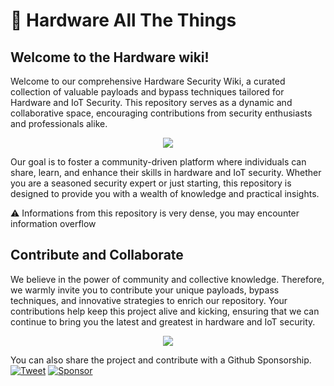 # 🔌 Hardware All The Things

## Welcome to the Hardware wiki!

Welcome to our comprehensive Hardware Security Wiki, a curated collection of valuable payloads and bypass techniques tailored for Hardware and IoT Security. This repository serves as a dynamic and collaborative space, encouraging contributions from security enthusiasts and professionals alike.

<p align="center">
  <img src="https://raw.githubusercontent.com/swisskyrepo/HardwareAllTheThings/master/docs/assets/logo.png" style="max-width: 400px;">
</p>

Our goal is to foster a community-driven platform where individuals can share, learn, and enhance their skills in hardware and IoT security. Whether you are a seasoned security expert or just starting, this repository is designed to provide you with a wealth of knowledge and practical insights.

:warning: Informations from this repository is very dense, you may encounter information overflow


## Contribute and Collaborate

We believe in the power of community and collective knowledge. Therefore, we warmly invite you to contribute your unique payloads, bypass techniques, and innovative strategies to enrich our repository. 
Your contributions help keep this project alive and kicking, ensuring that we can continue to bring you the latest and greatest in hardware and IoT security.

<p align="center">
<a href="https://github.com/swisskyrepo/HardwareAllTheThings/graphs/contributors">
  <img src="https://contrib.rocks/image?repo=swisskyrepo/HardwareAllTheThings&max=36">
</a>
</p>

You can also share the project and contribute with a Github Sponsorship.    
[![Tweet](https://img.shields.io/twitter/url/http/shields.io.svg?style=social)](https://twitter.com/intent/tweet?text=Hardware%20All%20The%20Things,%20a%20curated%20collection%20of%20valuable%20payloads%20and%20bypass%20techniques%20tailored%20for%20Hardware%20and%20IoT%20Security%20-%20by%20@pentest_swissky&url=https://swisskyrepo.github.io/HardwareAllTheThings/)
[![Sponsor](https://img.shields.io/static/v1?label=Sponsor&message=%E2%9D%A4&logo=GitHub&link=https://github.com/sponsors/swisskyrepo)](https://github.com/sponsors/swisskyrepo)